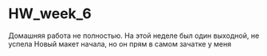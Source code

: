 # HW_week_6
Домашняя работа не полностью. На этой неделе был один выходной, не успела
Новый макет начала, но он прям в самом зачатке у меня
